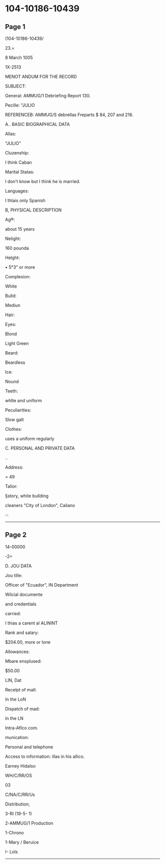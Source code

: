 # 104-10186-10439

## Page 1

(104-10186-10439/

23.=

8 March 1005

1X-2513

MENOT ANDUM FOR THE RECORD

SUBJECT:

General: AMMUG/1 Debriefing Report 130.

Pecille: "JULIO

REFERENCEB: AMMUG/S debrellas Freparts $ 84, 207 and 216.

A.. BASIC BIOGRAPHICAL DATA

Allas:

"JULIO"

Cluzenship:

I think Caban

Marital Statas:

I don't know but I think he is married.

Languages:

I thlais only Spanish

B, PHYSICAL DESCRIPTION

Ag®:

about 15 years

Nelight:

160 pounda

Helght:

• 5°3" or more

Complexion:

White

Bulld:

Mediun

Hair:

Eyes:

Blond

Light Green

Beard:

Beardless

Ice:

Nound

Teeth:

whlte and uniform

Peculiarities:

Slow galt

Clothes:

uses a uniform regularly

C. PERSONAL AND PRIVATE DATA

..

Address:

= 49

Tallor:

§story, white bullding

cleaners "City of London", Caliano

-:

---

## Page 2

14-00000

-2=

D. JOU DATA

Jou tille:

Officer of "Ecuador", IN Department

Wilcial documente

and credentials

carried:

I thias a carent al ALININT

Rank and salary:

$204.00, more or lone

Allowances:

Mbare ensplused:

$50.00

LIN, Dat

Recelpt of mall:

In the LoN

Dispatch of mad:

In the LN

Intra-AfIco com.

munication:

Personal and telephone

Access to information: illas in his allico.

Earney Hidalso

WH/C/RR/OS

03

C/NA/C/RR/Us

Distribution;

3-RI (19-5- 1)

2-AMMUG/1 Production

1-Chrono

1-Mary / Beruice

I- Lols

---

